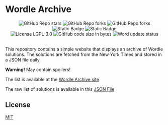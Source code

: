 # Wordle Archive

<div align="center">
  <img alt="GitHub Repo stars" src="https://img.shields.io/github/stars/Hamster45105/wordle-archive?style=social">
  <img alt="GitHub Repo forks" src="https://img.shields.io/github/forks/Hamster45105/wordle-archive?style=social">
  <img alt="GitHub Repo forks" src="https://img.shields.io/github/watchers/Hamster45105/wordle-archive?style=social">

  <br/>

  <img alt="Static Badge" src="https://img.shields.io/badge/Python-8A2BE2?style=for-the-badge&logo=python&logoColor=white&color=blue">
  <img alt="Static Badge" src="https://img.shields.io/badge/GitHub%20Actions%20-8A2BE2?style=for-the-badge&logo=github&color=000000">

  
  <br/>

  <img src="https://img.shields.io/github/license/Hamster45105/wordle-archive?style=for-the-badge&color=blue" alt="License LGPL-3.0" />
  <img src="https://img.shields.io/github/languages/code-size/Hamster45105/wordle-archive?style=for-the-badge" alt="GitHub code size in bytes" />
  <img src="https://img.shields.io/github/actions/workflow/status/Hamster45105/wordle-archive/update.yml?style=for-the-badge&label=Word update status" alt="Word update status" />
</div>

<br/>

This repository contains a simple website that displays an archive of Wordle solutions. The solutions are fetched from the New York Times and stored in a JSON file daily.

**Warning!** May contain spoilers!

The list is available at the [Wordle Archive site](https://hamster45105.github.io/wordle-archive/)

The raw list of solutions is available in this [JSON File](https://raw.githubusercontent.com/Hamster45105/wordle-archive/main/wordle_solutions.json)

## License

[MIT](https://choosealicense.com/licenses/mit/)